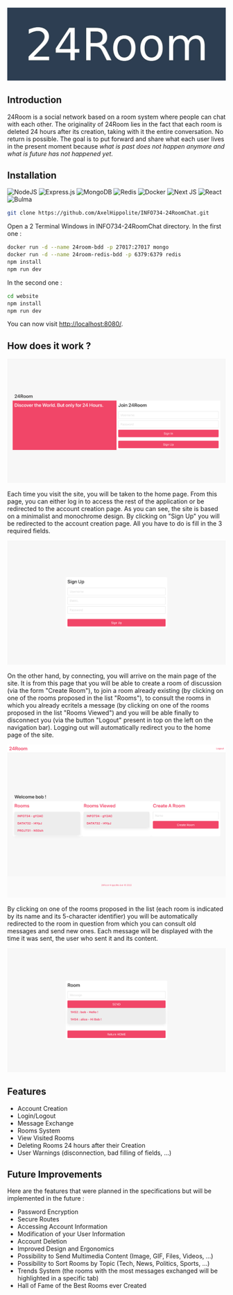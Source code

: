 ![](assets/banner.jpg)
## Introduction
24Room is a social network based on a room system where people can chat with each other. The originality of 24Room lies in the fact that each room is deleted 24 hours after its creation, taking with it the entire conversation. No return is possible. The goal is to put forward and share what each user lives in the present moment because *what is past does not happen anymore and what is future has not happened yet*.

## Installation
![NodeJS](https://img.shields.io/badge/node.js-6DA55F?style=for-the-badge&logo=node.js&logoColor=white)
![Express.js](https://img.shields.io/badge/express.js-%23404d59.svg?style=for-the-badge&logo=express&logoColor=%2361DAFB)
![MongoDB](https://img.shields.io/badge/MongoDB-%234ea94b.svg?style=for-the-badge&logo=mongodb&logoColor=white)
![Redis](https://img.shields.io/badge/redis-%23DD0031.svg?style=for-the-badge&logo=redis&logoColor=white)
![Docker](https://img.shields.io/badge/docker-%230db7ed.svg?style=for-the-badge&logo=docker&logoColor=white)
![Next JS](https://img.shields.io/badge/Next-black?style=for-the-badge&logo=next.js&logoColor=white)
![React](https://img.shields.io/badge/react-%2320232a.svg?style=for-the-badge&logo=react&logoColor=%2361DAFB)
![Bulma](https://img.shields.io/badge/react_bulma-8a4d76?style=for-the-badge&logo=bulma&logoColor=white)
```bash
git clone https://github.com/AxelHippolite/INFO734-24RoomChat.git
```
 Open a 2 Terminal Windows in INFO734-24RoomChat directory. In the first one :
```bash
docker run -d --name 24room-bdd -p 27017:27017 mongo
docker run -d --name 24room-redis-bdd -p 6379:6379 redis
npm install
npm run dev
 ```
 In the second one :
```bash
cd website
npm install
npm run dev
 ```
You can now visit [http://localhost:8080/](http://localhost:8080/).

## How does it work ?

![](assets/home.png)

Each time you visit the site, you will be taken to the home page. From this page, you can either log in to access the rest of the application or be redirected to the account creation page. As you can see, the site is based on a minimalist and monochrome design. By clicking on "Sign Up" you will be redirected to the account creation page. All you have to do is fill in the 3 required fields.

![](assets/signup.png)

On the other hand, by connecting, you will arrive on the main page of the site. It is from this page that you will be able to create a room of discussion (via the form "Create Room"), to join a room already existing (by clicking on one of the rooms proposed in the list "Rooms"), to consult the rooms in which you already ecritels a message (by clicking on one of the rooms proposed in the list "Rooms Viewed") and you will be able finally to disconnect you (via the button "Logout" present in top on the left on the navigation bar). Logging out will automatically redirect you to the home page of the site.

![](assets/rooms.png)

By clicking on one of the rooms proposed in the list (each room is indicated by its name and its 5-character identifier) you will be automatically redirected to the room in question from which you can consult old messages and send new ones. Each message will be displayed with the time it was sent, the user who sent it and its content.

![](assets/room.png)

## Features

* Account Creation
* Login/Logout
* Message Exchange
* Rooms System
* View Visited Rooms
* Deleting Rooms 24 hours after their Creation
* User Warnings (disconnection, bad filling of fields, ...)

## Future Improvements

Here are the features that were planned in the specifications but will be implemented in the future :

* Password Encryption
* Secure Routes
* Accessing Account Information
* Modification of your User Information
* Account Deletion
* Improved Design and Ergonomics
* Possibility to Send Multimedia Content (Image, GIF, Files, Videos, ...)
* Possibility to Sort Rooms by Topic (Tech, News, Politics, Sports, ...)
* Trends System (the rooms with the most messages exchanged will be highlighted in a specific tab)
* Hall of Fame of the Best Rooms ever Created
